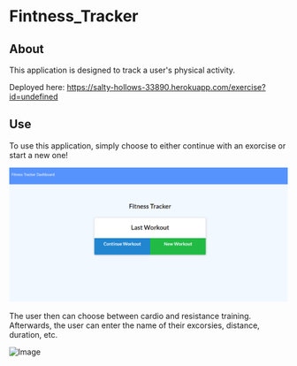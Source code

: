 
# Fintness_Tracker

## About

This application is designed to track a user's physical activity.

Deployed here:  https://salty-hollows-33890.herokuapp.com/exercise?id=undefined

## Use

To use this application, simply choose to either continue with an exorcise or start a new one!

![Image](/images/fitness1.png)

The user then can choose between cardio and resistance training. Afterwards, the user can enter the name of their excorsies, distance, duration, etc.

![Image](/image/fitness2.png)
